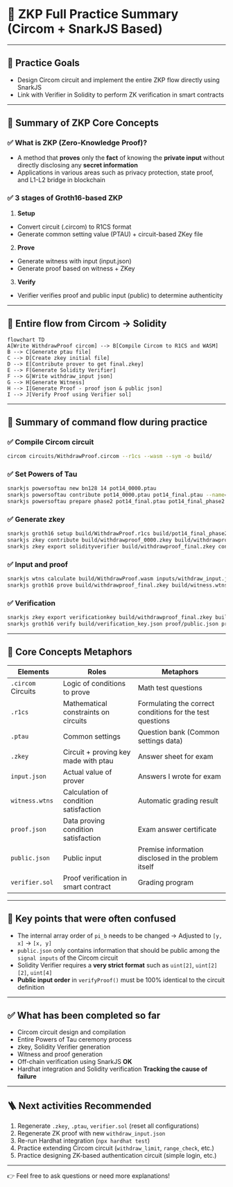 # 🧠 ZKP Full Practice Summary (Circom + SnarkJS Based)

---

## 📌 Practice Goals

- Design Circom circuit and implement the entire ZKP flow directly using SnarkJS
- Link with Verifier in Solidity to perform ZK verification in smart contracts

---

## 🔸 Summary of ZKP Core Concepts

### ✅ What is ZKP (Zero-Knowledge Proof)?

- A method that **proves** only the **fact** of knowing the **private input** without directly disclosing any **secret information**
- Applications in various areas such as privacy protection, state proof, and L1-L2 bridge in blockchain

### ✅ 3 stages of Groth16-based ZKP

1. **Setup**

- Convert circuit (.circom) to R1CS format
- Generate common setting value (PTAU) + circuit-based ZKey file

2. **Prove**

- Generate witness with input (input.json)
- Generate proof based on witness + ZKey

3. **Verify**

- Verifier verifies proof and public input (public) to determine authenticity

---

## 🔸 Entire flow from Circom → Solidity

```mermaid
flowchart TD
A[Write WithdrawProof circom] --> B[Compile Circom to R1CS and WASM]
B --> C[Generate ptau file]
C --> D[Create zkey initial file]
D --> E[Contribute prover to get final.zkey]
E --> F[Generate Solidity Verifier]
F --> G[Write withdraw_input json]
G --> H[Generate Witness]
H --> I[Generate Proof - proof json & public json]
I --> J[Verify Proof using Verifier sol]

```

---

## 🔸 Summary of command flow during practice

### ✅ Compile Circom circuit

```bash
circom circuits/WithdrawProof.circom --r1cs --wasm --sym -o build/
```

### ✅ Set Powers of Tau

```bash
snarkjs powersoftau new bn128 14 pot14_0000.ptau
snarkjs powersoftau contribute pot14_0000.ptau pot14_final.ptau --name="junseung"
snarkjs powersoftau prepare phase2 pot14_final.ptau pot14_final_phase2.ptau
```

### ✅ Generate zkey

```bash
snarkjs groth16 setup build/WithdrawProof.r1cs build/pot14_final_phase2.ptau build/withdrawproof_0000.zkey
snarkjs zkey contribute build/withdrawproof_0000.zkey build/withdrawproof_final.zkey --name="junseung"
snarkjs zkey export solidityverifier build/withdrawproof_final.zkey contracts/Verifier.sol
```

### ✅ Input and proof

```bash
snarkjs wtns calculate build/WithdrawProof.wasm inputs/withdraw_input.json build/witness.wtns
snarkjs groth16 prove build/withdrawproof_final.zkey build/witness.wtns proof/proof.json proof/public.json
```

### ✅ Verification

```bash
snarkjs zkey export verificationkey build/withdrawproof_final.zkey build/verification_key.json
snarkjs groth16 verify build/verification_key.json proof/public.json proof/proof.json
```

---

## 🔸 Core Concepts Metaphors

| Elements           | Roles                                 | Metaphors                                                 |
| ------------------ | ------------------------------------- | --------------------------------------------------------- |
| `.circom` Circuits | Logic of conditions to prove          | Math test questions                                       |
| `.r1cs`            | Mathematical constraints on circuits  | Formulating the correct conditions for the test questions |
| `.ptau`            | Common settings                       | Question bank (Common settings data)                      |
| `.zkey`            | Circuit + proving key made with ptau  | Answer sheet for exam                                     |
| `input.json`       | Actual value of prover                | Answers I wrote for exam                                  |
| `witness.wtns`     | Calculation of condition satisfaction | Automatic grading result                                  |
| `proof.json`       | Data proving condition satisfaction   | Exam answer certificate                                   |
| `public.json`      | Public input                          | Premise information disclosed in the problem itself       |
| `verifier.sol`     | Proof verification in smart contract  | Grading program                                           |

---

## 🔸 Key points that were often confused

- The internal array order of `pi_b` needs to be changed → Adjusted to `[y, x]` → `[x, y]`
- `public.json` only contains information that should be public among the `signal inputs` of the Circom circuit
- Solidity Verifier requires a **very strict format** such as `uint[2]`, `uint[2][2]`, `uint[4]`
- **Public input order** in `verifyProof()` must be 100% identical to the circuit definition

---

## ✅ What has been completed so far

- Circom circuit design and compilation
- Entire Powers of Tau ceremony process
- zkey, Solidity Verifier generation
- Witness and proof generation
- Off-chain verification using SnarkJS **OK**
- Hardhat integration and Solidity verification **Tracking the cause of failure**

---

## 🪜 Next activities Recommended

1. Regenerate `.zkey`, `.ptau`, `verifier.sol` (reset all configurations)
2. Regenerate ZK proof with new `withdraw_input.json`
3. Re-run Hardhat integration (`npx hardhat test`)
4. Practice extending Circom circuit (`withdraw_limit`, `range_check`, etc.)
5. Practice designing ZK-based authentication circuit (simple login, etc.)

---

👉 Feel free to ask questions or need more explanations!
